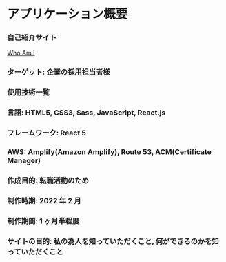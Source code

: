 # アプリケーション概要

### 自己紹介サイト

[Who Am I](https://who-am-i.biz "Who Am I")

### ターゲット: 企業の採用担当者様

### 使用技術一覧

### 言語: HTML5, CSS3, Sass, JavaScript, React.js

### フレームワーク: React 5

### AWS: Amplify(Amazon Amplify), Route 53, ACM(Certificate Manager)

### 作成目的: 転職活動のため

### 制作時期: 2022 年 2 月

### 制作期間: 1 ヶ月半程度

### サイトの目的: 私の為人を知っていただくこと, 何ができるのかを知っていただくこと
